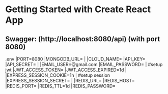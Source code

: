 # Getting Started with Create React App
## Swagger: (http://localhost:8080/api) (with port 8080)

.env
|PORT=8080
|MONGODB_URL=
|
|CLOUD_NAME=
|API_KEY=
|API_SECRET=
|
|EMAIL_USER=@gmail.com
|EMAIL_PASSWORD=
|
#setup jwt
|JWT_ACCESS_TOKEN=
|JWT_ACCESS_EXPIRED=1d
|
|EXPRESS_SESSION_COOKIE=1h
|
#setup session
|EXPRESS_SESSION_SECRET=
|
|REDIS_URL=
|REDIS_HOST=
|REDIS_PORT=
|REDIS_TTL=1d
|REDIS_PASSWORD=
